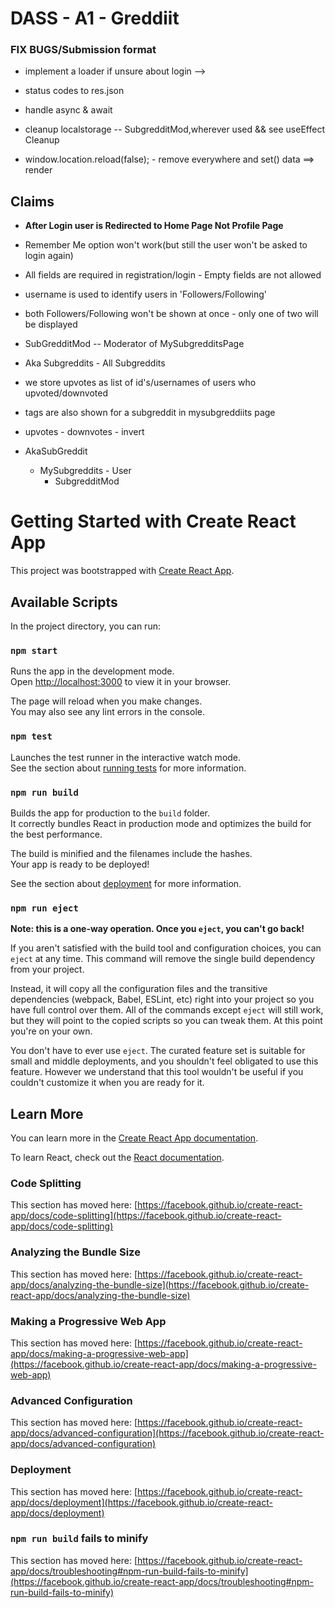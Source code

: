 # DASS - A1 - Greddiit




### FIX BUGS/Submission format
<!-- - navbar -->
<!-- - unique username   -->
<!-- - add edit profile option in profile page -->
<!-- - print comma separated banned keyword -->
<!-- - fix tags submitting on pressing enter in Mysubgreddits -->
<!-- - load page on refresh not handled -- SubgredditMod -->
<!-- - do block post, delete post -->
- implement a loader if unsure about login -->
- status codes to res.json
- handle async & await
- cleanup localstorage -- SubgredditMod,wherever used && see useEffect Cleanup


-   window.location.reload(false); - remove everywhere and set() data ==> render




## Claims
- **After Login user is Redirected to Home Page Not Profile Page**
- Remember Me option won't work(but still the user won't be asked to login again)
- All fields are required in registration/login - Empty fields are not allowed
- username is used to identify users in 'Followers/Following'
- both Followers/Following won't be shown at once - only one of two will be displayed
- SubGredditMod -- Moderator of MySubgredditsPage
- Aka Subgreddits - All Subgreddits
- we store upvotes as list of id's/usernames of users who upvoted/downvoted
- tags are also shown for a subgreddit in mysubgreddiits page

- upvotes - downvotes - invert

- AkaSubGreddit
    - MySubgreddits - User
        - SubgredditMod









































# Getting Started with Create React App

This project was bootstrapped with [Create React App](https://github.com/facebook/create-react-app).

## Available Scripts

In the project directory, you can run:

### `npm start`

Runs the app in the development mode.\
Open [http://localhost:3000](http://localhost:3000) to view it in your browser.

The page will reload when you make changes.\
You may also see any lint errors in the console.

### `npm test`

Launches the test runner in the interactive watch mode.\
See the section about [running tests](https://facebook.github.io/create-react-app/docs/running-tests) for more information.

### `npm run build`

Builds the app for production to the `build` folder.\
It correctly bundles React in production mode and optimizes the build for the best performance.

The build is minified and the filenames include the hashes.\
Your app is ready to be deployed!

See the section about [deployment](https://facebook.github.io/create-react-app/docs/deployment) for more information.

### `npm run eject`

**Note: this is a one-way operation. Once you `eject`, you can't go back!**

If you aren't satisfied with the build tool and configuration choices, you can `eject` at any time. This command will remove the single build dependency from your project.

Instead, it will copy all the configuration files and the transitive dependencies (webpack, Babel, ESLint, etc) right into your project so you have full control over them. All of the commands except `eject` will still work, but they will point to the copied scripts so you can tweak them. At this point you're on your own.

You don't have to ever use `eject`. The curated feature set is suitable for small and middle deployments, and you shouldn't feel obligated to use this feature. However we understand that this tool wouldn't be useful if you couldn't customize it when you are ready for it.

## Learn More

You can learn more in the [Create React App documentation](https://facebook.github.io/create-react-app/docs/getting-started).

To learn React, check out the [React documentation](https://reactjs.org/).

### Code Splitting

This section has moved here: [https://facebook.github.io/create-react-app/docs/code-splitting](https://facebook.github.io/create-react-app/docs/code-splitting)

### Analyzing the Bundle Size

This section has moved here: [https://facebook.github.io/create-react-app/docs/analyzing-the-bundle-size](https://facebook.github.io/create-react-app/docs/analyzing-the-bundle-size)

### Making a Progressive Web App

This section has moved here: [https://facebook.github.io/create-react-app/docs/making-a-progressive-web-app](https://facebook.github.io/create-react-app/docs/making-a-progressive-web-app)

### Advanced Configuration

This section has moved here: [https://facebook.github.io/create-react-app/docs/advanced-configuration](https://facebook.github.io/create-react-app/docs/advanced-configuration)

### Deployment

This section has moved here: [https://facebook.github.io/create-react-app/docs/deployment](https://facebook.github.io/create-react-app/docs/deployment)

### `npm run build` fails to minify

This section has moved here: [https://facebook.github.io/create-react-app/docs/troubleshooting#npm-run-build-fails-to-minify](https://facebook.github.io/create-react-app/docs/troubleshooting#npm-run-build-fails-to-minify)

